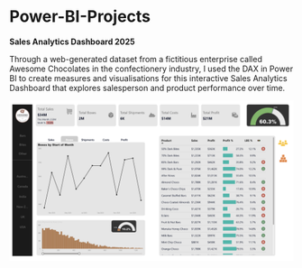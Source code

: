 # Power-BI-Projects

**Sales Analytics Dashboard 2025**

Through a web-generated dataset from a fictitious enterprise called Awesome Chocolates in the confectionery industry, I used the DAX in Power BI to create measures and visualisations for this interactive Sales Analytics Dashboard that explores salesperson and product performance over time. 

![Sales Analytics Dashboard](Sales_Analytics_Dashboard.png)
